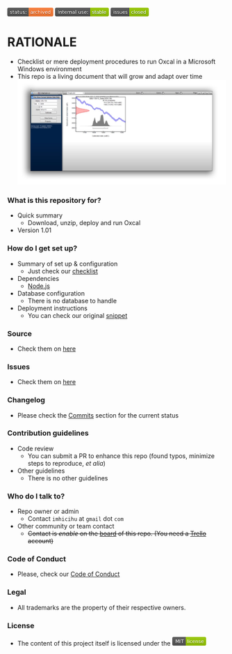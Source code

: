 ![status-archived](images/3278295154-status_archived.png)
![internaluse-green](images/3847436881-internal_use_stable.png)
![issues-closed](images/1555006384-issues_closed.png)

# RATIONALE #

* Checklist or mere deployment procedures to run Oxcal in a Microsoft Windows environment
* This repo is a living document that will grow and adapt over time
![graphics.jpg](images/3380911117-oxcal.jpg)

### What is this repository for? ###

* Quick summary
    - Download, unzip, deploy and run Oxcal
* Version 1.01

### How do I get set up? ###

* Summary of set up & configuration
    - Just check our [checklist](snippet.md)
* Dependencies
    - [Node.js](https://nodejs.org/) 
* Database configuration
    - There is no database to handle
* Deployment instructions
    - You can check our original [snippet](https://bitbucket.org/imhicihu/workspace/snippets/gA8XGp/oxcal-running-in-local-mode)

### Source ###

* Check them on [here](https://bitbucket.org/imhicihu/oxcal/src)

### Issues ###

* Check them on [here](https://bitbucket.org/imhicihu/oxcal/issues)

### Changelog ###

* Please check the [Commits](https://bitbucket.org/imhicihu/oxcal/commits/) section for the current status

### Contribution guidelines ###

* Code review
    - You can submit a PR to enhance this repo (found typos, minimize steps to reproduce, _et alia_)
* Other guidelines
    - There is no other guidelines
     
### Who do I talk to? ###

* Repo owner or admin
    - Contact `imhicihu` at `gmail` dot `com`
* Other community or team contact
    - ~~Contact is _enable_ on the [board](https://bitbucket.org/imhicihu/oscal/addon/trello/trello-board) of this repo. (You need a [Trello](https://trello.com/) account)~~

### Code of Conduct

* Please, check our [Code of Conduct](code_of_conduct.md)

### Legal ###

* All trademarks are the property of their respective owners.

### License ###

* The content of this project itself is licensed under the ![MIT Licence](images/2049852260-MIT-license-green.png)